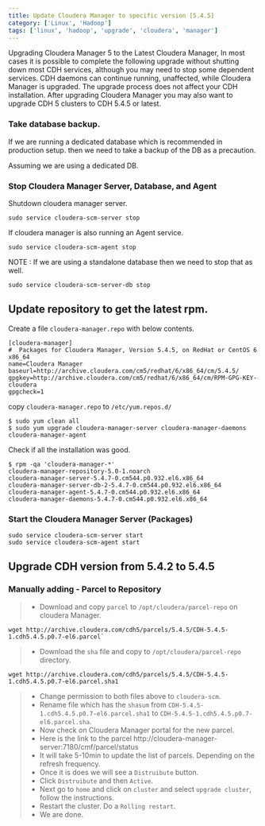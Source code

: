 ```yaml
---
title: Update Cloudera Manager to specific version [5.4.5]
category: ['Linux', 'Hadoop']
tags: ['linux', 'hadoop', 'upgrade', 'cloudera', 'manager']
---
```


Upgrading Cloudera Manager 5 to the Latest Cloudera Manager, In most cases it is possible to complete the following upgrade without shutting down most CDH services, although you may need to stop some dependent services. CDH daemons can continue running, unaffected, while Cloudera Manager is upgraded. The upgrade process does not affect your CDH installation. After upgrading Cloudera Manager you may also want to upgrade CDH 5 clusters to CDH 5.4.5 or latest.

###  Take database backup.

If we are running a dedicated database which is recommended in production setup. then we need to take a backup of the DB as a precaution. 

Assuming we are using a dedicated DB.

###  Stop Cloudera Manager Server, Database, and Agent

Shutdown cloudera manager server.

	sudo service cloudera-scm-server stop

If cloudera manager is also running an Agent service. 

	sudo service cloudera-scm-agent stop

NOTE : If we are using a standalone database then we need to stop that as well.
	
	sudo service cloudera-scm-server-db stop


##  Update repository to get the latest rpm.

Create a file `cloudera-manager.repo` with below contents.

	[cloudera-manager]
	#  Packages for Cloudera Manager, Version 5.4.5, on RedHat or CentOS 6 x86_64
	name=Cloudera Manager
	baseurl=http://archive.cloudera.com/cm5/redhat/6/x86_64/cm/5.4.5/
	gpgkey=http://archive.cloudera.com/cm5/redhat/6/x86_64/cm/RPM-GPG-KEY-cloudera 
	gpgcheck=1

copy `cloudera-manager.repo` to `/etc/yum.repos.d/`


	$ sudo yum clean all
	$ sudo yum upgrade cloudera-manager-server cloudera-manager-daemons cloudera-manager-agent

Check if all the installation was good.

	$ rpm -qa 'cloudera-manager-*'
	cloudera-manager-repository-5.0-1.noarch
	cloudera-manager-server-5.4.7-0.cm544.p0.932.el6.x86_64
	cloudera-manager-server-db-2-5.4.7-0.cm544.p0.932.el6.x86_64
	cloudera-manager-agent-5.4.7-0.cm544.p0.932.el6.x86_64
	cloudera-manager-daemons-5.4.7-0.cm544.p0.932.el6.x86_64

###  Start the Cloudera Manager Server (Packages)

	sudo service cloudera-scm-server start
	sudo service cloudera-scm-agent start
	
##  Upgrade CDH version from 5.4.2 to 5.4.5 

###  Manually adding - Parcel to Repository

> * Download and copy `parcel` to `/opt/cloudera/parcel-repo` on cloudera Manager.
	
	wget http://archive.cloudera.com/cdh5/parcels/5.4.5/CDH-5.4.5-1.cdh5.4.5.p0.7-el6.parcel`

> * Download the `sha` file and copy to `/opt/cloudera/parcel-repo` directory.

	wget http://archive.cloudera.com/cdh5/parcels/5.4.5/CDH-5.4.5-1.cdh5.4.5.p0.7-el6.parcel.sha1

> * Change permission to both files above to `cloudera-scm`.
> * Rename file which has the `shasum` from  `CDH-5.4.5-1.cdh5.4.5.p0.7-el6.parcel.sha1` to `CDH-5.4.5-1.cdh5.4.5.p0.7-el6.parcel.sha`.
> * Now check on Cloudera Manager portal  for the new parcel. 
> * Here is the link to the parcel http://cloudera-manager-server:7180/cmf/parcel/status 
> * It will take 5-10min to update the list of parcels. Depending on the refresh frequency.  
> * Once it is does we will see a `Distruibute` button.
> * Click `Distruibute` and then `Active`.
> * Next go to `home` and click on `cluster` and select `upgrade cluster`, follow the instructions.
> * Restart the cluster. Do a `Rolling restart`.
> * We are done.
